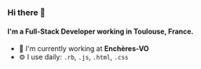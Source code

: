 ### Hi there 👋

#### I'm a Full-Stack Developer working in Toulouse, France.

- 🏢 I'm currently working at **Enchères-VO**
- ⚙️ I use daily: `.rb`, `.js`, `.html`, `.css`

